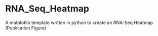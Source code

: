 # RNA_Seq_Heatmap
A matplotlib template written in python to create an RNA-Seq Heatmap (Publication Figure)
